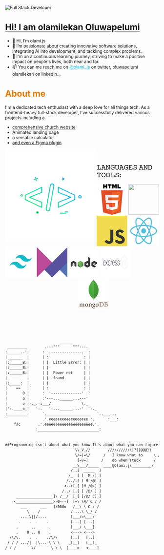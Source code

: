 ![Full Stack Developer](https://github.com/Emmauel98/Figma_Icon_Library/assets/103376339/201b15d5-f8d0-4498-9da0-94103079e1a2)

<h1 style="color: rgb(9,180,228);">
  <a href="https://github.com/Emmauel98"> Hi! I am olamilekan Oluwapelumi </a>
</h1>


- 👋 Hi, I’m olami.js
- 👀 I’m passionate about creating innovative software solutions, integrating AI into development, and tackling complex problems.
- 💞️ I'm on a continuous learning journey, striving to make a positive impact on people's lives, both near and far.
- 📫 You can me reach me on <a href="https://twitter.com/olami_js" style="color: rgb(9,180,228);">@olami_js</a> on twitter, oluwapelumi olamilekan on linkedin...

<h1 style="color: rgb(232,122,0);"> About me </h1>
<div>
  <p>I'm a dedicated tech enthusiast with a deep love for all things tech. As a frontend-heavy full-stack developer, I've successfully delivered various projects including a </p>
  <!-- comprehensive church website, engaging landing pages, a versatile calculator, and even a Figma plugin. -->
  <ul>
    <li>
      <a href="https://github.com/Emmauel98/kingshillCityChurchWebsite">comprehensive church website </a>
    </li>
    <li>
      <a>Animated landing page</a>
    </li>
    <li>
      <a>a versatile calculator</a>
    </li>
    <li>
      <a href='https://github.com/Emmauel98/Figma_Icon_Library'>and even a Figma plugin</a>
    </li>
  </ul>
</div>

<div>
  
<img align="left" height="300px" width="300px" src="/Qr_Code_Design_Vector_PNG_Images__Code_Icon_Design_Vector__Code_Icons__Icon__Illustration_PNG_Image_For_Free_Download-removebg-preview.png" />
<br/>
<h2>𝙻𝙰𝙽𝙶𝚄𝙰𝙶𝙴𝚂 𝙰𝙽𝙳 𝚃𝙾𝙾𝙻𝚂:</h2>

<code><img height="100" width="100" src="https://raw.githubusercontent.com/github/explore/80688e429a7d4ef2fca1e82350fe8e3517d3494d/topics/html/html.png"/></code>
<code><img height="100" width="100" src="https://cdn.iconscout.com/icon/free/png-256/css-131-722685.png"/></code>
<code><img height="100" width="100" src="https://raw.githubusercontent.com/github/explore/80688e429a7d4ef2fca1e82350fe8e3517d3494d/topics/javascript/javascript.png"/></code>
<code><img height="100" width="100" src="React_Logo_PNG_Vector__SVG__Free_Download-removebg-preview.png"/></code>
<code><img height="100" width="100" src="Top_20_Tailwind_CSS_Interview_Questions_and_Answers-removebg-preview.png"/></code>
<code><img height="100" width="100" src="Framer_motion_Logo_PNG_Vector__SVG__Free_Download-removebg-preview.png"/></code>
<code><img height="100" width="100" src="_Node_js__Sticker_for_Sale_by_BraveLilToaster-removebg-preview.png"/></code>
<code><img height="100" width="100" style="background-color: white" src="Getting_started_with_Express_js-removebg-preview.png"/></code>
<code align="right"><img height="100" width="100" style="margin-left: 15rem" src="mongodb.png"/></code>
<br/>
<br/>

</div>



<br/> <br/>
```diff

                         ______                     
 _________        .---"""      """---.              
:______.-':      :  .--------------.  :             
| ______  |      | :                : |             
|:______B:|      | |  Little Error: | |                             
|:______B:|      | |                | |             
|:______B:|      | |  Power not     | |             
|         |      | |  found.        | |             
|:_____:  |      | |                | |             
|    ==   |      | :                : |             
|       O |      :  '--------------'  :             
|       o |      :'---...______...---'              
|       o |-._.-i___/'             \._              
|'-.____o_|   '-.   '-...______...-'  `-._          
:_________:      `.____________________   `-.___.-. 
                 .'.eeeeeeeeeeeeeeeeee.'.      :___:
    fsc        .'.eeeeeeeeeeeeeeeeeeeeee.'.         
              :____________________________:


##Programming isn't about what you know It's about what you can figure. Credit: @JayantGoel001
                                \\_V_//        //////////\|?||@@@}}
                                \/=|=\/      /   I know what to     \ //
                                 [=v=]      /    do when stuck      /
                               __\___/_____  ____@Olami.js_________/
                              /..[  _____  ]    
                             /_  [ [  M /] ]
                            /../.[ [ M /@] ]
                           <-->[_[ [M /@/] ]
                          /../ [.[ [ /@/ ] ]
     _________________]\ /__/  [_[ [/@/ C] ]
    <_________________>>0---]  [=\ \@/ C / /
       ___      ___   ]/000o   /__\ \ C / /
          \    /              /....\ \_/ /
       ....\||/....           [___/=\___/
      .    .  .    .          [...] [...]
     .      ..      .         [___/ \___]
     .    0 .. 0    .         <---> <--->
  /\/\.    .  .    ./\/\      [..]   [..]
 / / / .../|  |\... \ \ \    _[__]   [__]_
/ / /       \/       \ \ \  [____>   <____]
```
<!---
Emmauel98/Emmauel98 is a ✨ special ✨ repository because its `README.md` (this file) appears on your GitHub profile.
You can click the Preview link to take a look at your changes.
--->
